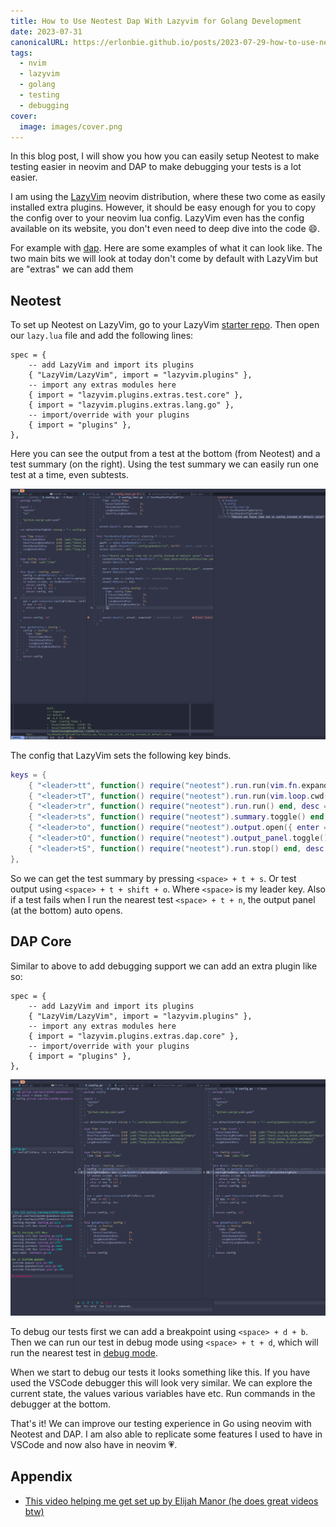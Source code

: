 ```yaml
---
title: How to Use Neotest Dap With Lazyvim for Golang Development
date: 2023-07-31
canonicalURL: https://erlonbie.github.io/posts/2023-07-29-how-to-use-neotest-dap-with-lazyvim-for-golang-development
tags:
  - nvim
  - lazyvim
  - golang
  - testing
  - debugging
cover:
  image: images/cover.png
---
```


In this blog post, I will show you how you can easily setup Neotest to make testing easier in neovim and DAP to make
debugging your tests is a lot easier.

I am using the [LazyVim](https://www.lazyvim.org/) neovim distribution, where these two come as easily installed extra
plugins. However, it should be easy enough for you to copy the config over to your neovim lua config.
LazyVim even has the config available on its website, you don't even need to deep dive into the code :smile:.

For example with [dap](https://www.lazyvim.org/extras/dap/core). Here are some examples of what it can look like. The two
main bits we will look at today don't come by default with LazyVim but are "extras" we can add them

## Neotest

To set up Neotest on LazyVim, go to your LazyVim [starter repo](https://github.com/LazyVim/starter). Then open our
`lazy.lua` file and add the following lines:

```lua{hl_lines=[5-6]}
spec = {
    -- add LazyVim and import its plugins
    { "LazyVim/LazyVim", import = "lazyvim.plugins" },
    -- import any extras modules here
    { import = "lazyvim.plugins.extras.test.core" },
    { import = "lazyvim.plugins.extras.lang.go" },
    -- import/override with your plugins
    { import = "plugins" },
},
```

Here you can see the output from a test at the bottom (from Neotest) and a test summary (on the right).
Using the test summary we can easily run one test at a time, even subtests.

![Test Summary](images/test_summary.png)

The config that LazyVim sets the following key binds.

```lua
keys = {
    { "<leader>tt", function() require("neotest").run.run(vim.fn.expand("%")) end, desc = "Run File" },
    { "<leader>tT", function() require("neotest").run.run(vim.loop.cwd()) end, desc = "Run All Test Files" },
    { "<leader>tr", function() require("neotest").run.run() end, desc = "Run Nearest" },
    { "<leader>ts", function() require("neotest").summary.toggle() end, desc = "Toggle Summary" },
    { "<leader>to", function() require("neotest").output.open({ enter = true, auto_close = true }) end, desc = "Show Output" },
    { "<leader>tO", function() require("neotest").output_panel.toggle() end, desc = "Toggle Output Panel" },
    { "<leader>tS", function() require("neotest").run.stop() end, desc = "Stop" },
},
```

So we can get the test summary by pressing `<space> + t + s`.
Or test output using `<space> + t + shift + o`. Where `<space>` is my leader key. Also if a test fails when I run
the nearest test `<space> + t + n`, the output panel (at the bottom) auto opens.

## DAP Core

Similar to above to add debugging support we can add an extra plugin like so:

```lua{hl_lines=[5]}
spec = {
    -- add LazyVim and import its plugins
    { "LazyVim/LazyVim", import = "lazyvim.plugins" },
    -- import any extras modules here
    { import = "lazyvim.plugins.extras.dap.core" },
    -- import/override with your plugins
    { import = "plugins" },
},
```

![Test Debug](images/test_debug.png)

To debug our tests first we can add a breakpoint using `<space> + d + b`. Then we can run our test in debug mode using
`<space> + t + d`, which will run the nearest test in [debug mode](https://github.com/LazyVim/LazyVim/blob/566049aa4a26a86219dd1ad1624f9a1bf18831b6/lua/lazyvim/plugins/extras/lang/go.lua#L20).

When we start to debug our tests it looks something like this. If you have used the VSCode debugger this will look very
similar. We can explore the current state, the values various variables have etc. Run commands in the debugger at the
bottom.

That's it! We can improve our testing experience in Go using neovim with Neotest and DAP. I am also able to replicate
some features I used to have in VSCode and now also have in neovim 💗.


## Appendix

- [This video helping me get set up by Elijah Manor (he does great videos btw)](https://www.youtube.com/watch?v=7Nt8n3rjfDY)

